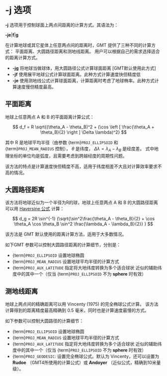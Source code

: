 # -j 选项

**-j** 选项用于控制球面上两点间距离的计算方式。其语法为：

**-j**__e__|__f__|__g__

在计算地球或其它星体上任意两点间的距离时，GMT 提供了三种不同的计算方式：
平面距离、大圆路径距离和测地线距离。
用户可以根据自己的需求选择适合的距离计算方式。

- **-jg** 将地球当做球体，用大圆路径公式计算球面距离 \[GMT默认使用此方式\]
- **-jf** 使用展平地球公式计算球面距离。此种方式计算速度快但精度低
- **-je** 使用测地线公式计算球面距离，计算距离时考虑了地球椭率。此种方式计算速度慢但精度最高。

## 平面距离

地球上任意两点 A 和 B 的平面距离计算公式：

$$
d_f = R \sqrt{(\theta_A - \theta_B)^2 + (\cos \left [ \frac{\theta_A + \theta_B}{2} \right ] \Delta \lambda)^2}
$$

其中 R 是地球平均半径（由参数 {term}`PROJ_ELLIPSOID` 和 {term}`PROJ_MEAN_RADIUS` 控制），
$\theta$ 是纬度，
$\Delta \lambda = \lambda_A - \lambda_B$ 是经度差。
式中地理坐标的单位均是弧度，且需要考虑到跨越经度的周期性问题。

该方法的特点是计算速度快但精度不高，适用于纬度相差不大且对计算效率要求不高的情况。

## 大圆路径距离

该方法将地球近似为一个半径为R的球，地球上任意两点 A 和 B 的大圆路径距离可以用
[Haversine 公式](https://en.wikipedia.org/wiki/Haversine_formula) 计算：

$$
d_g = 2R \sin^{-1}  {\sqrt{\sin^2\frac{\theta_A - \theta_B}{2} + \cos
\theta_A \cos \theta_B \sin^2 \frac{\lambda_A - \lambda_B}{2}} }
$$

该方法是 GMT 默认使用的距离计算方法，适用于大多数情况。

如下GMT 参数可以控制大圆路径距离的计算细节，分别是：

- {term}`PROJ_ELLIPSOID` 设置地球椭圆
- {term}`PROJ_MEAN_RADIUS` 设置地球平均半径的计算方式
- {term}`PROJ_AUX_LATITUDE` 指定将大地纬度转换为多个适合球状
  近似的辅助纬度中的其中一个（仅当 {term}`PROJ_ELLIPSOID` 不为 **sphere** 时有效）

## 测地线距离

地球上两点间的精确距离可以用 Vincenty (1975) 的完全椭球公式计算。
该方法计算得到的距离精度最高精确到 0.5 毫米，同时也是计算速度最慢的方式。

如下参数可以控制大圆路径的计算细节：

- {term}`PROJ_ELLIPSOID` 设置地球椭圆
- {term}`PROJ_MEAN_RADIUS` 设置地球平均半径的计算方式
- {term}`PROJ_AUX_LATITUDE` 指定将大地纬度转换为多个适合球状
  近似的辅助纬度中的其中一个（仅当 {term}`PROJ_ELLIPSOID` 不为 **sphere** 时有效）
- {term}`PROJ_GEODESIC`: 设置完全椭球公式。默认为 Vincenty，还可以设置为 **Rudoe**
  （GMT4所使用的计算公式）或 **Andoyer** （近似公式，精确到10米量级）。
